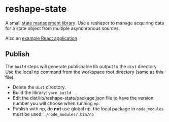 # reshape-state

A small [state management library](libs/reshape-state/README.md). Use a reshaper to manage acquiring data for a state object from multiple asynchronous sources.

Also an [example React application](apps/example-app/src/main.tsx).

## Publish

The `build` steps will generate publishable lib output to the `dist` directory. Use the local np command from the workspace root directory (same as this file).

- Delete the `dist` directory.
- Build the library: `yarn build`
- Edit the dist/lib/reshape-state/package.json file to have the version number you will choose when running `np`.
- Publish with np, do **not** use global np, the local package in `node_modules` must be used: `./node_modules/.bin/np`

